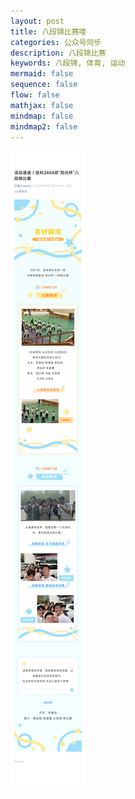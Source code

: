 ```yaml
---
layout: post
title: 八段锦比赛喽
categories: 公众号同步
description: 八段锦比赛
keywords: 八段锦, 体育, 运动
mermaid: false
sequence: false
flow: false
mathjax: false
mindmap: false
mindmap2: false
---
```


![](/images/blog/八段锦.png)


